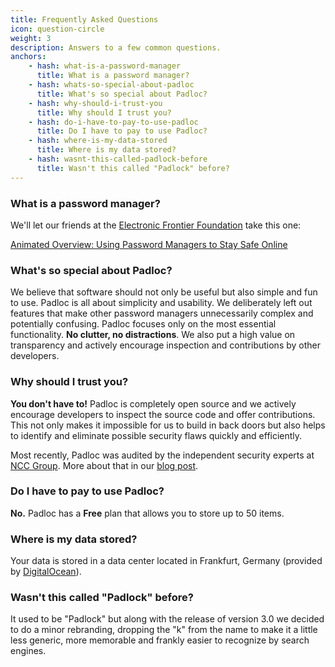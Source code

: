 ```yaml
---
title: Frequently Asked Questions
icon: question-circle
weight: 3
description: Answers to a few common questions.
anchors:
    - hash: what-is-a-password-manager
      title: What is a password manager?
    - hash: whats-so-special-about-padloc
      title: What's so special about Padloc?
    - hash: why-should-i-trust-you
      title: Why should I trust you?
    - hash: do-i-have-to-pay-to-use-padloc
      title: Do I have to pay to use Padloc?
    - hash: where-is-my-data-stored
      title: Where is my data stored?
    - hash: wasnt-this-called-padlock-before
      title: Wasn't this called "Padlock" before?
---
```


### What is a password manager?

We'll let our friends at the [Electronic Frontier Foundation](https://eff.org) take this one:

[Animated Overview: Using Password Managers to Stay Safe Online](https://ssd.eff.org/en/module/animated-overview-using-password-managers-stay-safe-online)

### What's so special about Padloc?

We believe that software should not only be useful but also simple and fun to
use. Padloc is all about simplicity and usability. We deliberately left out
features that make other password managers unnecessarily complex and
potentially confusing. Padloc focuses only on the most essential
functionality. **No clutter, no distractions**. We also put a high value on
transparency and actively encourage inspection and contributions by other
developers.

### Why should I trust you?

**You don't have to!** Padloc is completely open source and we actively
encourage developers to inspect the source code and offer contributions. This
not only makes it impossible for us to build in back doors but also helps to
identify and eliminate possible security flaws quickly and efficiently.

Most recently, Padloc was audited by the independent security experts at [NCC Group](https://nccgroup.com).
More about that in our [blog post]().

### Do I have to pay to use Padloc?

**No.** Padloc has a **Free** plan that allows you to store up to 50 items.

### Where is my data stored?

Your data is stored in a data center located in Frankfurt, Germany (provided by [DigitalOcean](https://digitalocean.com)).

### Wasn't this called "Padlock" before?

It used to be "Padlock" but along with the release of version 3.0 we decided to
do a minor rebranding, dropping the "k" from the name to make it a little less
generic, more memorable and frankly easier to recognize by search engines.
